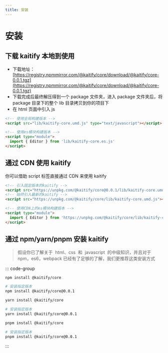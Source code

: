 ```yaml
---
title: 安装
---
```


# 安装

## 下载 kaitify 本地到使用

- 下载地址：[https://registry.npmmirror.com/@kaitify/core/download/@kaitify/core-0.0.1.tgz](https://registry.npmmirror.com/@kaitify/core/download/@kaitify/core-0.0.1.tgz)
- 下载完成后最终解压得到一个 package 文件夹，进入 package 文件夹后，将 package 目录下的整个 lib 目录拷贝到你的项目下
- 在 html 页面中引入 js

```html
<!-- 使用全局构建版本 -->
<script src="lib/kaitify-core.umd.js" type="text/javascript"></script>
```

```html
<!-- 使用es模块构建版本 -->
<script type="module">
  import { Editor } from 'lib/kaitify-core.es.js'
</script>
```

## 通过 CDN 使用 kaitify

你可以借助 script 标签直接通过 CDN 来使用 kaitify

```html
<!-- 引入固定版本的kaitify -->
<script src="https://unpkg.com/@kaitify/core@0.0.1/lib/kaitify-core.umd.js"></script>
<!-- 始终引入最新的kaitify -->
<script src="https://unpkg.com/@kaitify/core/lib/kaitify-core.umd.js"></script>
```

```html
<!-- 使用CDN上的es模块构建版本 -->
<script type="module">
  import { Editor } from 'https://unpkg.com/@kaitify/core/lib/kaitify-core.es.js'
</script>
```

## 通过 npm/yarn/pnpm 安装 kaitify

> 假设你已了解关于  html、css  和  javascript  的中级知识，并且对于 npm，es6，webpack 已经有了足够的了解，我们更推荐这类安装方式

::: code-group

```bash [npm]
npm install @kaitify/core

# 安装指定版本
npm install @kaitify/core@0.0.1
```

```bash [yarn]
yarn install @kaitify/core

# 安装指定版本
yarn install @kaitify/core@0.0.1
```

```bash [pnpm]
pnpm install @kaitify/core

# 安装指定版本
pnpm install @kaitify/core@0.0.1
```

:::
